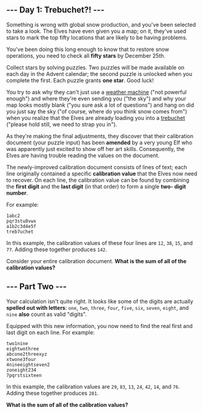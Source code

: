 ## --- Day 1: Trebuchet?! ---

Something is wrong with global snow production, and you've been selected to take
a look. The Elves have even given you a map; on it, they've used stars to mark
the top fifty locations that are likely to be having problems.

You've been doing this long enough to know that to restore snow operations, you
need to check all **fifty stars** by December 25th.

Collect stars by solving puzzles.  Two puzzles will be made available on each
day in the Advent calendar; the second puzzle is unlocked when you complete the
first.  Each puzzle grants **one star**. Good luck!

You try to ask why they can't just use a [weather machine](/2015/day/1) ("not
powerful enough") and where they're even sending you ("the sky") and why your
map looks mostly blank ("you sure ask a lot of questions") and hang on did you
just say the sky ("of course, where do you think snow comes from") when you
realize that the Elves are already loading you into a
[trebuchet](https://en.wikipedia.org/wiki/Trebuchet) ("please hold still, we
need to strap you in").

As they're making the final adjustments, they discover that their calibration
document (your puzzle input) has been **amended** by a very young Elf who was
apparently just excited to show off her art skills. Consequently, the Elves are
having trouble reading the values on the document.

The newly-improved calibration document consists of lines of text; each line
originally contained a specific **calibration value** that the Elves now need to
recover. On each line, the calibration value can be found by combining the
**first digit** and the **last digit** (in that order) to form a single **two-
digit number**.

For example:

```
1abc2
pqr3stu8vwx
a1b2c3d4e5f
treb7uchet
```

In this example, the calibration values of these four lines are `12`, `38`,
`15`, and `77`. Adding these together produces `142`.

Consider your entire calibration document. **What is the sum of all of the
calibration values?**


## --- Part Two ---

Your calculation isn't quite right. It looks like some of the digits are
actually **spelled out with letters**: `one`, `two`, `three`, `four`, `five`,
`six`, `seven`, `eight`, and `nine` **also** count as valid "digits".

Equipped with this new information, you now need to find the real first and last
digit on each line. For example:

```
two1nine
eightwothree
abcone2threexyz
xtwone3four
4nineeightseven2
zoneight234
7pqrstsixteen
```

In this example, the calibration values are `29`, `83`, `13`, `24`, `42`, `14`,
and `76`. Adding these together produces `281`.

**What is the sum of all of the calibration values?**


